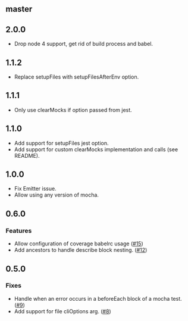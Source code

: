 ## master
## 2.0.0

* Drop node 4 support, get rid of build process and babel.

## 1.1.2
* Replace setupFiles with setupFilesAfterEnv option.

## 1.1.1
* Only use clearMocks if option passed from jest.

## 1.1.0

* Add support for setupFiles jest option.
* Add support for custom clearMocks implementation and calls (see README).

## 1.0.0

* Fix Emitter issue.
* Allow using any version of mocha.

## 0.6.0

### Features
* Allow configuration of coverage babelrc usage ([#15](https://github.com/rogeliog/jest-runner-mocha/pull/15))
* Add ancestors to handle describe block nesting. ([#12](https://github.com/rogeliog/jest-runner-mocha/pull/12))

## 0.5.0

### Fixes

* Handle when an error occurs in a beforeEach block of a mocha test.
  ([#9](https://github.com/rogeliog/jest-runner-mocha/pull/9))
* Add support for file cliOptions arg.
  ([#8](https://github.com/rogeliog/jest-runner-mocha/pull/8))
